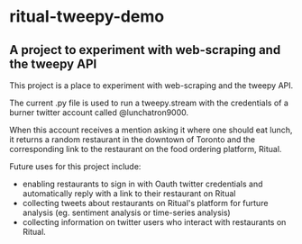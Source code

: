 # ritual-tweepy-demo

## A project to experiment with web-scraping and the tweepy API


This project is a place to experiment with web-scraping and the tweepy API.

The current .py file is used to run a tweepy.stream with the credentials of a burner twitter account called @lunchatron9000.

When this account receives a mention asking it where one should eat lunch, it returns a random restaurant in
the downtown of Toronto and the corresponding link to the restaurant on the food ordering platform, Ritual.

Future uses for this project include:
* enabling restaurants to sign in with Oauth twitter credentials and automatically reply with a link to their restaurant on Ritual
* collecting tweets about restaurants on Ritual's platform for furture analysis (eg. sentiment analysis or time-series analysis)
* collecting information on twitter users who interact with restaurants on Ritual.

